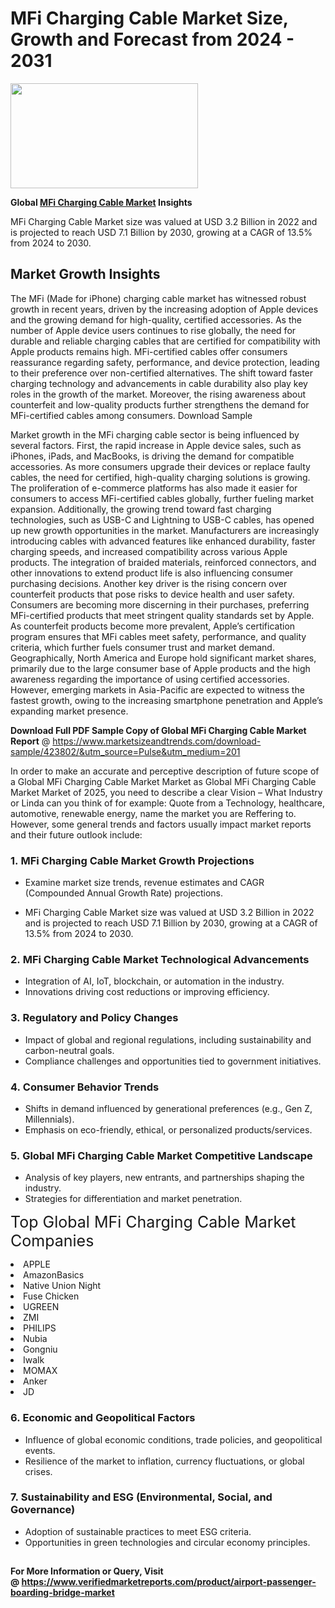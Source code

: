 <H1>MFi Charging Cable Market Size, Growth and Forecast from 2024 - 2031</H1><img class="aligncenter size-medium wp-image-584254" src="https://thirdeyenews.in/wp-content/uploads/2024/09/Global-Market-Research-300x168.jpeg" alt="" width="300" height="168" /><p><strong>Global&nbsp;<a href="https://www.marketsizeandtrends.com/download-sample/423802/&amp;utm_source=Pulse&amp;utm_medium=201">MFi Charging Cable Market</a> Insights</strong></p><p>MFi Charging Cable Market size was valued at USD 3.2 Billion in 2022 and is projected to reach USD 7.1 Billion by 2030, growing at a CAGR of 13.5% from 2024 to 2030.</p><p><h2>Market Growth Insights</h2> <p>The MFi (Made for iPhone) charging cable market has witnessed robust growth in recent years, driven by the increasing adoption of Apple devices and the growing demand for high-quality, certified accessories. As the number of Apple device users continues to rise globally, the need for durable and reliable charging cables that are certified for compatibility with Apple products remains high. MFi-certified cables offer consumers reassurance regarding safety, performance, and device protection, leading to their preference over non-certified alternatives. The shift toward faster charging technology and advancements in cable durability also play key roles in the growth of the market. Moreover, the rising awareness about counterfeit and low-quality products further strengthens the demand for MFi-certified cables among consumers. Download Sample </p> <p>Market growth in the MFi charging cable sector is being influenced by several factors. First, the rapid increase in Apple device sales, such as iPhones, iPads, and MacBooks, is driving the demand for compatible accessories. As more consumers upgrade their devices or replace faulty cables, the need for certified, high-quality charging solutions is growing. The proliferation of e-commerce platforms has also made it easier for consumers to access MFi-certified cables globally, further fueling market expansion. Additionally, the growing trend toward fast charging technologies, such as USB-C and Lightning to USB-C cables, has opened up new growth opportunities in the market. Manufacturers are increasingly introducing cables with advanced features like enhanced durability, faster charging speeds, and increased compatibility across various Apple products. The integration of braided materials, reinforced connectors, and other innovations to extend product life is also influencing consumer purchasing decisions. Another key driver is the rising concern over counterfeit products that pose risks to device health and user safety. Consumers are becoming more discerning in their purchases, preferring MFi-certified products that meet stringent quality standards set by Apple. As counterfeit products become more prevalent, Apple’s certification program ensures that MFi cables meet safety, performance, and quality criteria, which further fuels consumer trust and market demand. Geographically, North America and Europe hold significant market shares, primarily due to the large consumer base of Apple products and the high awareness regarding the importance of using certified accessories. However, emerging markets in Asia-Pacific are expected to witness the fastest growth, owing to the increasing smartphone penetration and Apple’s expanding market presence. </p><p><span class=""><strong>Download Full PDF Sample Copy of Global MFi Charging Cable Market Report</strong> @ <a href="https://www.marketsizeandtrends.com/download-sample/423802/&amp;utm_source=Pulse&amp;utm_medium=201" target="_blank">https://www.marketsizeandtrends.com/download-sample/423802/&amp;utm_source=Pulse&amp;utm_medium=201</a></span></p><p>In order to make an accurate and perceptive description of future scope of a Global&nbsp;MFi Charging Cable Market Market as Global&nbsp;MFi Charging Cable Market Market of 2025, you need to describe a clear Vision &ndash; What Industry or Linda can you think of for example: Quote from a Technology, healthcare, automotive, renewable energy, name the market you are Reffering to. However, some general trends and factors usually impact market reports and their future outlook include:</p><h3>1.&nbsp;<strong>MFi Charging Cable Market Growth Projections</strong></h3><ul><li>Examine market size trends, revenue estimates and CAGR (Compounded Annual Growth Rate) projections.</li><li><p>MFi Charging Cable Market size was valued at USD 3.2 Billion in 2022 and is projected to reach USD 7.1 Billion by 2030, growing at a CAGR of 13.5% from 2024 to 2030.</p></li></ul><h3>2.&nbsp;<strong>MFi Charging Cable Market Technological Advancements</strong></h3><ul><li>Integration of AI, IoT, blockchain, or automation in the industry.</li><li>Innovations driving cost reductions or improving efficiency.</li></ul><h3>3.&nbsp;<strong>Regulatory and Policy Changes</strong></h3><ul><li>Impact of global and regional regulations, including sustainability and carbon-neutral goals.</li><li>Compliance challenges and opportunities tied to government initiatives.</li></ul><h3>4.&nbsp;<strong>Consumer Behavior Trends</strong></h3><ul><li>Shifts in demand influenced by generational preferences (e.g., Gen Z, Millennials).</li><li>Emphasis on eco-friendly, ethical, or personalized products/services.</li></ul><h3>5.&nbsp;<strong>Global MFi Charging Cable Market Competitive Landscape</strong></h3><ul><li>Analysis of key players, new entrants, and partnerships shaping the industry.</li><li>Strategies for differentiation and market penetration.</li></ul><p data-pm-slice="1 1 []"><span style="color: inherit; font-family: inherit; font-size: 25px;">Top Global MFi Charging Cable Market Companies</span></p><div class="" data-test-id=""><p><li>APPLE</li><li> AmazonBasics</li><li> Native Union Night</li><li> Fuse Chicken</li><li> UGREEN</li><li> ZMI</li><li> PHILIPS</li><li> Nubia</li><li> Gongniu</li><li> Iwalk</li><li> MOMAX</li><li> Anker</li><li> JD</li></p></div><h3>6.&nbsp;<strong>Economic and Geopolitical Factors</strong></h3><ul><li>Influence of global economic conditions, trade policies, and geopolitical events.</li><li>Resilience of the market to inflation, currency fluctuations, or global crises.</li></ul><h3>7.&nbsp;<strong>Sustainability and ESG (Environmental, Social, and Governance)</strong></h3><ul><li>Adoption of sustainable practices to meet ESG criteria.</li><li>Opportunities in green technologies and circular economy principles.</li></ul><h2><strong style="font-size: 14px;">For More Information or Query, Visit @&nbsp;</strong><a style="background-color: #ffffff; font-size: 14px;" href="https://www.marketsizeandtrends.com/report/mfi-charging-cable-market/" target="_blank">https://www.verifiedmarketreports.com/product/airport-passenger-boarding-bridge-market</a></h2>
